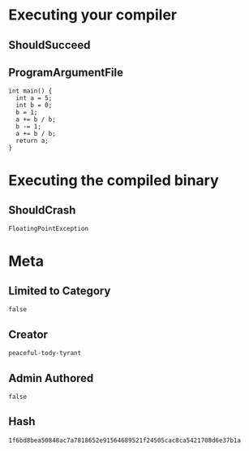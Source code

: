 # Executing your compiler

## ShouldSucceed

## ProgramArgumentFile

```
int main() {
  int a = 5;
  int b = 0;
  b = 1;
  a += b / b;
  b -= 1;
  a += b / b;
  return a;
}
```

# Executing the compiled binary

## ShouldCrash

```
FloatingPointException
```

# Meta

## Limited to Category

```
false
```

## Creator

```
peaceful-tody-tyrant
```

## Admin Authored

```
false
```

## Hash

```
1f6bd8bea50848ac7a7818652e91564689521f24505cac8ca5421708d6e37b1a
```
